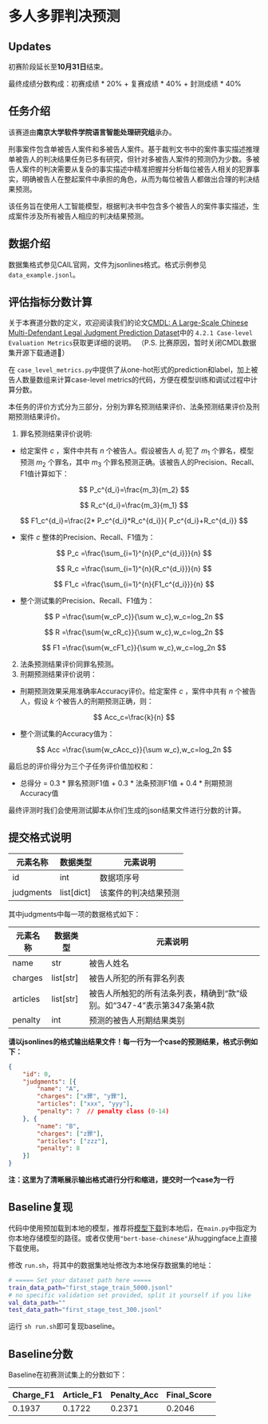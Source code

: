 # 多人多罪判决预测

## Updates
初赛阶段延长至**10月31日**结束。

最终成绩分数构成：初赛成绩 * 20% + 复赛成绩 * 40% + 封测成绩 * 40%

## 任务介绍
该赛道由**南京大学软件学院语言智能处理研究组**承办。

刑事案件包含单被告人案件和多被告人案件。基于裁判文书中的案件事实描述推理单被告人的判决结果任务已多有研究，但针对多被告人案件的预测仍为少数。多被告人案件的判决需要从复杂的事实描述中精准把握并分析每位被告人相关的犯罪事实，明确被告人在整起案件中承担的角色，从而为每位被告人都做出合理的判决结果预测。

该任务旨在使用人工智能模型，根据判决书中包含多个被告人的案件事实描述，生成案件涉及所有被告人相应的判决结果预测。

## 数据介绍
数据集格式参见CAIL官网，文件为jsonlines格式。格式示例参见`data_example.jsonl`。

## 评估指标分数计算

关于本赛道分数的定义，欢迎阅读我们的论文[CMDL: A Large-Scale Chinese Multi-Defendant Legal Judgment Prediction Dataset](https://aclanthology.org/2024.findings-acl.351/)中的 `4.2.1 Case-level Evaluation Metrics`获取更详细的说明。
（P.S. 比赛原因，暂时关闭CMDL数据集开源下载通道🤗）

在 `case_level_metrics.py`中提供了从one-hot形式的prediction和label，加上被告人数量数组来计算case-level metrics的代码，方便在模型训练和调试过程中计算分数。

本任务的评价方式分为三部分，分别为罪名预测结果评价、法条预测结果评价及刑期预测结果评价。

1. 罪名预测结果评价说明:

- 给定案件 $c$ ，案件中共有 $n$ 个被告人。假设被告人 $d_i$ 犯了 $m_1$ 个罪名，模型预测 $m_2$ 个罪名，其中 $m_3$ 个罪名预测正确。该被告人的Precision、Recall、F1值计算如下：

$$
P_c^{d_i}=\frac{m_3}{m_2}
$$

$$
R_c^{d_i}=\frac{m_3}{m_1}
$$

$$
F1_c^{d_i}=\frac{2* P_c^{d_i}*R_c^{d_i}}{ P_c^{d_i}+R_c^{d_i}}
$$

- 案件 $c$ 整体的Precision、Recall、F1值为：

$$
P_c =\frac{\sum_{i=1}^{n}{P_c^{d_i}}}{n}
$$

$$
R_c =\frac{\sum_{i=1}^{n}{R_c^{d_i}}}{n}
$$

$$
F1_c =\frac{\sum_{i=1}^{n}{F1_c^{d_i}}}{n}
$$

- 整个测试集的Precision、Recall、F1值为：

$$
P =\frac{\sum{w_cP_c}}{\sum w_c},w_c=log_2n
$$

$$
R =\frac{\sum{w_cR_c}}{\sum w_c},w_c=log_2n
$$

$$
F1 =\frac{\sum{w_cF1_c}}{\sum w_c},w_c=log_2n
$$

2. 法条预测结果评价同罪名预测。
3. 刑期预测结果评价说明：

- 刑期预测效果采用准确率Accuracy评价。给定案件 $c$ ，案件中共有 $n$ 个被告人，假设 $k$ 个被告人的刑期预测正确，则：

$$
Acc_c=\frac{k}{n}
$$

- 整个测试集的Accuracy值为：

$$
Acc =\frac{\sum{w_cAcc_c}}{\sum w_c},w_c=log_2n
$$

最后总的评价得分为三个子任务评价值加权和：

- 总得分 = 0.3 * 罪名预测F1值 + 0.3 * 法条预测F1值 + 0.4 * 刑期预测Accuracy值

最终评测时我们会使用测试脚本从你们生成的json结果文件进行分数的计算。

## 提交格式说明

| 元素名称  | 数据类型   | 元素说明             |
| --------- | ---------- | -------------------- |
| id        | int        | 数据项序号           |
| judgments | list[dict] | 该案件的判决结果预测 |

其中judgments中每一项的数据格式如下：

| 元素名称 | 数据类型  | 元素说明                                                     |
| -------- | --------- | ------------------------------------------------------------ |
| name     | str       | 被告人姓名                                                   |
| charges  | list[str] | 被告人所犯的所有罪名列表                                     |
| articles | list[str] | 被告人所触犯的所有法条列表，精确到“款”级别。如“347-4”表示第347条第4款 |
| penalty  | int       | 预测的被告人刑期结果类别                                     |

**请以jsonlines的格式输出结果文件！每一行为一个case的预测结果，格式示例如下：**

```json
{
    "id": 0,
    "judgments": [{
        "name": "A",
        "charges": ["x罪", "y罪"],
        "articles": ["xxx", "yyy"],
        "penalty": 7  // penalty class (0-14)
    }, {
        "name": "B",
        "charges": ["z罪"],
        "articles": ["zzz"],
        "penalty": 8
    }]
}
```
**注：这里为了清晰展示输出格式进行分行和缩进，提交时一个case为一行**


## Baseline复现
代码中使用预加载到本地的模型，推荐将[模型下载](https://huggingface.co/google-bert/bert-base-chinese)到本地后，在`main.py`中指定为你本地存储模型的路径。或者仅使用`"bert-base-chinese"`从huggingface上直接下载使用。

修改 `run.sh`，将其中的数据集地址修改为本地保存数据集的地址：

```bash
# ===== Set your dataset path here =====
train_data_path="first_stage_train_5000.jsonl"
# no specific validation set provided, split it yourself if you like
val_data_path=""  
test_data_path="first_stage_test_300.jsonl"
```

运行 `sh run.sh`即可复现baseline。

## Baseline分数
Baseline在初赛测试集上的分数如下：

| Charge_F1 | Article_F1 | Penalty_Acc | Final_Score |
| ---- | ---- | ---- | ---- |
| 0.1937 | 0.1722 | 0.2371 | 0.2046 |